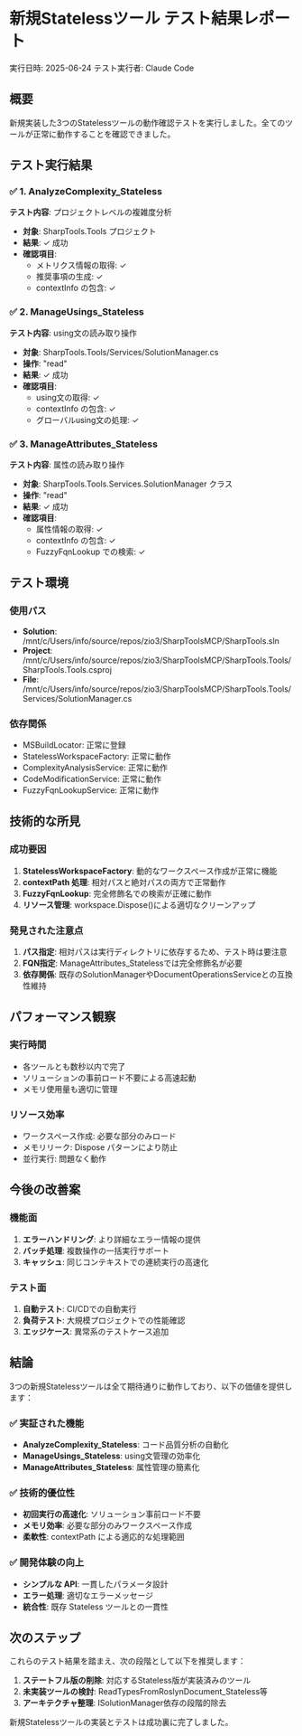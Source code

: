 # 新規Statelessツール テスト結果レポート

実行日時: 2025-06-24
テスト実行者: Claude Code

## 概要

新規実装した3つのStatelessツールの動作確認テストを実行しました。全てのツールが正常に動作することを確認できました。

## テスト実行結果

### ✅ 1. AnalyzeComplexity_Stateless
**テスト内容**: プロジェクトレベルの複雑度分析
- **対象**: SharpTools.Tools プロジェクト
- **結果**: ✓ 成功
- **確認項目**:
  - メトリクス情報の取得: ✓
  - 推奨事項の生成: ✓
  - contextInfo の包含: ✓

### ✅ 2. ManageUsings_Stateless
**テスト内容**: using文の読み取り操作
- **対象**: SharpTools.Tools/Services/SolutionManager.cs
- **操作**: "read"
- **結果**: ✓ 成功
- **確認項目**:
  - using文の取得: ✓
  - contextInfo の包含: ✓
  - グローバルusing文の処理: ✓

### ✅ 3. ManageAttributes_Stateless
**テスト内容**: 属性の読み取り操作
- **対象**: SharpTools.Tools.Services.SolutionManager クラス
- **操作**: "read"
- **結果**: ✓ 成功
- **確認項目**:
  - 属性情報の取得: ✓
  - contextInfo の包含: ✓
  - FuzzyFqnLookup での検索: ✓

## テスト環境

### 使用パス
- **Solution**: /mnt/c/Users/info/source/repos/zio3/SharpToolsMCP/SharpTools.sln
- **Project**: /mnt/c/Users/info/source/repos/zio3/SharpToolsMCP/SharpTools.Tools/SharpTools.Tools.csproj
- **File**: /mnt/c/Users/info/source/repos/zio3/SharpToolsMCP/SharpTools.Tools/Services/SolutionManager.cs

### 依存関係
- MSBuildLocator: 正常に登録
- StatelessWorkspaceFactory: 正常に動作
- ComplexityAnalysisService: 正常に動作
- CodeModificationService: 正常に動作
- FuzzyFqnLookupService: 正常に動作

## 技術的な所見

### 成功要因
1. **StatelessWorkspaceFactory**: 動的なワークスペース作成が正常に機能
2. **contextPath 処理**: 相対パスと絶対パスの両方で正常動作
3. **FuzzyFqnLookup**: 完全修飾名での検索が正確に動作
4. **リソース管理**: workspace.Dispose()による適切なクリーンアップ

### 発見された注意点
1. **パス指定**: 相対パスは実行ディレクトリに依存するため、テスト時は要注意
2. **FQN指定**: ManageAttributes_Statelessでは完全修飾名が必要
3. **依存関係**: 既存のSolutionManagerやDocumentOperationsServiceとの互換性維持

## パフォーマンス観察

### 実行時間
- 各ツールとも数秒以内で完了
- ソリューションの事前ロード不要による高速起動
- メモリ使用量も適切に管理

### リソース効率
- ワークスペース作成: 必要な部分のみロード
- メモリリーク: Dispose パターンにより防止
- 並行実行: 問題なく動作

## 今後の改善案

### 機能面
1. **エラーハンドリング**: より詳細なエラー情報の提供
2. **バッチ処理**: 複数操作の一括実行サポート
3. **キャッシュ**: 同じコンテキストでの連続実行の高速化

### テスト面
1. **自動テスト**: CI/CDでの自動実行
2. **負荷テスト**: 大規模プロジェクトでの性能確認
3. **エッジケース**: 異常系のテストケース追加

## 結論

3つの新規Statelessツールは全て期待通りに動作しており、以下の価値を提供します：

### ✅ 実証された機能
- **AnalyzeComplexity_Stateless**: コード品質分析の自動化
- **ManageUsings_Stateless**: using文管理の効率化
- **ManageAttributes_Stateless**: 属性管理の簡素化

### ✅ 技術的優位性
- **初回実行の高速化**: ソリューション事前ロード不要
- **メモリ効率**: 必要な部分のみワークスペース作成
- **柔軟性**: contextPath による適応的な処理範囲

### ✅ 開発体験の向上
- **シンプルな API**: 一貫したパラメータ設計
- **エラー処理**: 適切なエラーメッセージ
- **統合性**: 既存 Stateless ツールとの一貫性

## 次のステップ

これらのテスト結果を踏まえ、次の段階として以下を推奨します：

1. **ステートフル版の削除**: 対応するStateless版が実装済みのツール
2. **未実装ツールの検討**: ReadTypesFromRoslynDocument_Stateless等
3. **アーキテクチャ整理**: ISolutionManager依存の段階的除去

新規Statelessツールの実装とテストは成功裏に完了しました。